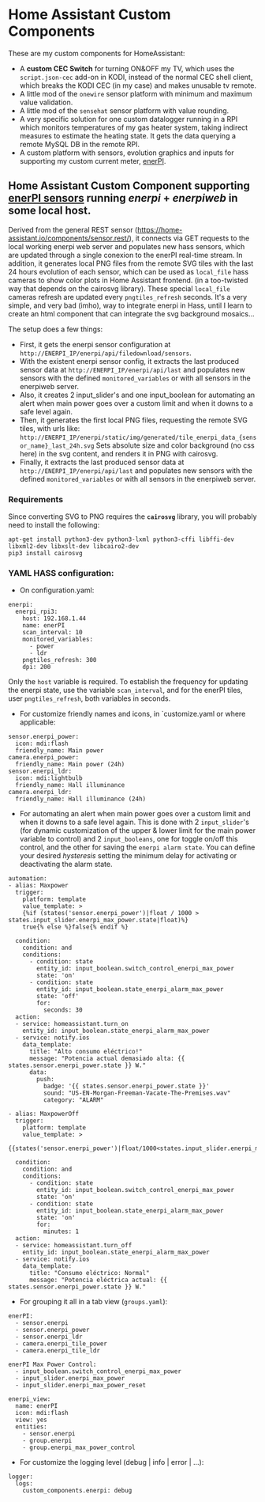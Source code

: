# Home Assistant Custom Components

These are my custom components for HomeAssistant:
  * A **custom CEC Switch** for turning ON&OFF my TV, which uses the `script.json-cec` add-on in KODI, instead of the normal CEC shell client, which breaks the KODI CEC (in my case) and makes unusable tv remote.
  * A little mod of the `onewire` sensor platform with minimum and maximum value validation.
  * A little mod of the `sensehat` sensor platform with value rounding.
  * A very specific solution for one custom datalogger running in a RPI which monitors temperatures of my gas heater system, taking indirect measures to estimate the heating state. It gets the data querying a remote MySQL DB in the remote RPI.
  * A custom platform with sensors, evolution graphics and inputs for supporting my custom current meter, [enerPI](https://github.com/azogue/enerpi).

## Home Assistant Custom Component supporting [enerPI sensors](https://github.com/azogue/enerpi) running *enerpi* + *enerpiweb* in some local host.

Derived from the general REST sensor (https://home-assistant.io/components/sensor.rest/), it connects via GET requests to the local working enerpi web server and populates new hass sensors, which are updated through a single conexion to the enerPI real-time stream.
In addition, it generates local PNG files from the remote SVG tiles with the last 24 hours evolution of each sensor, which can be used as `local_file` hass cameras to show color plots in Home Assistant frontend. (in a too-twisted way that depends on the cairosvg library). These special `local_file` cameras refresh are updated every `pngtiles_refresh` seconds.
It's a very simple, and very bad (imho), way to integrate enerpi in Hass, until I learn to create an html component that can integrate the svg background mosaics...

The setup does a few things:
- First, it gets the enerpi sensor configuration at `http://ENERPI_IP/enerpi/api/filedownload/sensors`.
- With the existent enerpi sensor config, it extracts the last produced sensor data at `http://ENERPI_IP/enerpi/api/last` and populates new sensors with the defined `monitored_variables` or with all sensors in the enerpiweb server.
- Also, it creates 2 input_slider's and one input_boolean for automating an alert when main power goes over a custom limit and when it downs to a safe level again.
- Then, it generates the first local PNG files, requesting the remote SVG tiles, with urls like:
    `http://ENERPI_IP/enerpi/static/img/generated/tile_enerpi_data_{sensor_name}_last_24h.svg`
  Sets absolute size and color background (no css here) in the svg content, and renders it in PNG with cairosvg.
- Finally, it extracts the last produced sensor data at `http://ENERPI_IP/enerpi/api/last` and populates new sensors with the defined `monitored_variables` or with all sensors in the enerpiweb server.

### Requirements

Since converting SVG to PNG requires the **`cairosvg`** library, you will probably need to install the following:
```
apt-get install python3-dev python3-lxml python3-cffi libffi-dev libxml2-dev libxslt-dev libcairo2-dev
pip3 install cairosvg
```

### YAML HASS configuration:

* On configuration.yaml:
```
enerpi:
  enerpi_rpi3:
    host: 192.168.1.44
    name: enerPI
    scan_interval: 10
    monitored_variables:
      - power
      - ldr
    pngtiles_refresh: 300
    dpi: 200
```
Only the `host` variable is required. To establish the frequency for updating the enerpi state, use the variable `scan_interval`, and for the enerPI tiles, user `pngtiles_refresh`, both variables in seconds.

* For customize friendly names and icons, in `customize.yaml or where applicable:
```
sensor.enerpi_power:
  icon: mdi:flash
  friendly_name: Main power
camera.enerpi_power:
  friendly_name: Main power (24h)
sensor.enerpi_ldr:
  icon: mdi:lightbulb
  friendly_name: Hall illuminance
camera.enerpi_ldr:
  friendly_name: Hall illuminance (24h)
```

* For automating an alert when main power goes over a custom limit and when it downs to a safe level again. This is done with 2 `input_slider`'s (for dynamic customization of the upper & lower limit for the main power variable to control) and 2 `input_booleans`, one for toggle on/off this control, and the other for saving the `enerpi alarm state`. You can define your desired *hysteresis* setting the minimum delay for activating or deactivating the alarm state.
```
automation:
- alias: Maxpower
  trigger:
    platform: template
    value_template: >
    {%if (states('sensor.enerpi_power')|float / 1000 > states.input_slider.enerpi_max_power.state|float)%}
    true{% else %}false{% endif %}

  condition:
    condition: and
    conditions:
      - condition: state
        entity_id: input_boolean.switch_control_enerpi_max_power
        state: 'on'
      - condition: state
        entity_id: input_boolean.state_enerpi_alarm_max_power
        state: 'off'
        for:
          seconds: 30
  action:
  - service: homeassistant.turn_on
    entity_id: input_boolean.state_enerpi_alarm_max_power
  - service: notify.ios
    data_template:
      title: "Alto consumo eléctrico!"
      message: "Potencia actual demasiado alta: {{ states.sensor.enerpi_power.state }} W."
      data:
        push:
          badge: '{{ states.sensor.enerpi_power.state }}'
          sound: "US-EN-Morgan-Freeman-Vacate-The-Premises.wav"
          category: "ALARM"

- alias: MaxpowerOff
  trigger:
    platform: template
    value_template: >
        {{states('sensor.enerpi_power')|float/1000<states.input_slider.enerpi_max_power_reset.state|float}}

  condition:
    condition: and
    conditions:
      - condition: state
        entity_id: input_boolean.switch_control_enerpi_max_power
        state: 'on'
      - condition: state
        entity_id: input_boolean.state_enerpi_alarm_max_power
        state: 'on'
        for:
          minutes: 1
  action:
  - service: homeassistant.turn_off
    entity_id: input_boolean.state_enerpi_alarm_max_power
  - service: notify.ios
    data_template:
      title: "Consumo eléctrico: Normal"
      message: "Potencia eléctrica actual: {{ states.sensor.enerpi_power.state }} W."
```

* For grouping it all in a tab view (`groups.yaml`):
```
enerPI:
  - sensor.enerpi
  - sensor.enerpi_power
  - sensor.enerpi_ldr
  - camera.enerpi_tile_power
  - camera.enerpi_tile_ldr

enerPI Max Power Control:
  - input_boolean.switch_control_enerpi_max_power
  - input_slider.enerpi_max_power
  - input_slider.enerpi_max_power_reset

enerpi_view:
  name: enerPI
  icon: mdi:flash
  view: yes
  entities:
    - sensor.enerpi
    - group.enerpi
    - group.enerpi_max_power_control
```

* For customize the logging level (debug | info | error | ...):
```
logger:
  logs:
    custom_components.enerpi: debug
```
